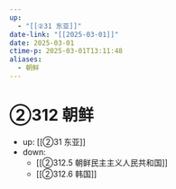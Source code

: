```yaml
---
up:
  - "[[②31 东亚]]"
date-link: "[[2025-03-01]]"
date: 2025-03-01
ctime-p: 2025-03-01T13:11:48
aliases:
  - 朝鲜
---
```


# ②312 朝鲜

- up: [[②31 东亚]]
- down:	
	- [[②312.5 朝鲜民主主义人民共和国]]
	- [[②312.6 韩国]]
	

